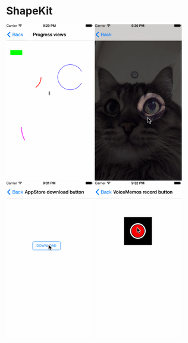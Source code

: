 ShapeKit
========

![](Images/progress_view.gif)
![](Images/dimming_view.gif)
![](Images/app_store_download_button.gif)
![](Images/voice_memos_record_button.gif)
